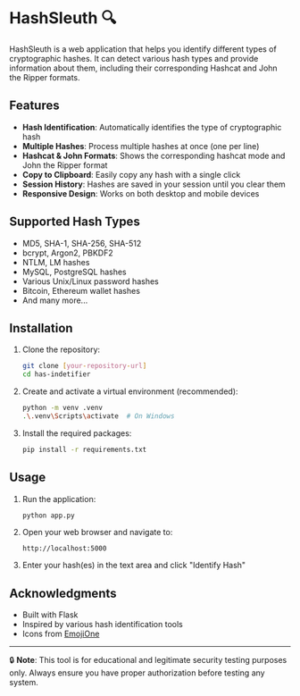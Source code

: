 # HashSleuth 🔍

HashSleuth is a web application that helps you identify different types of cryptographic hashes. It can detect various hash types and provide information about them, including their corresponding Hashcat and John the Ripper formats.



## Features

- **Hash Identification**: Automatically identifies the type of cryptographic hash
- **Multiple Hashes**: Process multiple hashes at once (one per line)
- **Hashcat & John Formats**: Shows the corresponding hashcat mode and John the Ripper format
- **Copy to Clipboard**: Easily copy any hash with a single click
- **Session History**: Hashes are saved in your session until you clear them
- **Responsive Design**: Works on both desktop and mobile devices

## Supported Hash Types

- MD5, SHA-1, SHA-256, SHA-512
- bcrypt, Argon2, PBKDF2
- NTLM, LM hashes
- MySQL, PostgreSQL hashes
- Various Unix/Linux password hashes
- Bitcoin, Ethereum wallet hashes
- And many more...

## Installation

1. Clone the repository:
   ```bash
   git clone [your-repository-url]
   cd has-indetifier
   ```

2. Create and activate a virtual environment (recommended):
   ```bash
   python -m venv .venv
   .\.venv\Scripts\activate  # On Windows
   ```

3. Install the required packages:
   ```bash
   pip install -r requirements.txt
   ```

## Usage

1. Run the application:
   ```bash
   python app.py
   ```

2. Open your web browser and navigate to:
   ```
   http://localhost:5000
   ```

3. Enter your hash(es) in the text area and click "Identify Hash"


## Acknowledgments

- Built with Flask
- Inspired by various hash identification tools
- Icons from [EmojiOne](https://www.emojione.com/)

---

🔒 **Note**: This tool is for educational and legitimate security testing purposes only. Always ensure you have proper authorization before testing any system.
